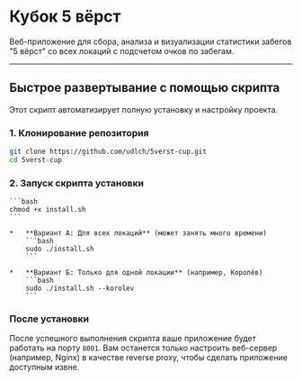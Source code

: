 # Кубок 5 вёрст

Веб-приложение для сбора, анализа и визуализации статистики забегов "5 вёрст" со всех локаций с подсчетом очков по забегам.

---

## Быстрое развертывание с помощью скрипта

Этот скрипт автоматизирует полную установку и настройку проекта.

### 1. Клонирование репозитория

```bash
git clone https://github.com/udlch/5verst-cup.git
cd 5verst-cup
```

### 2. Запуск скрипта установки

    ```bash
    chmod +x install.sh
    ```

    *   **Вариант А: Для всех локаций** (может занять много времени)
        ```bash
        sudo ./install.sh
        ```

    *   **Вариант Б: Только для одной локации** (например, Королёв)
        ```bash
        sudo ./install.sh --korolev
        ```

### После установки

После успешного выполнения скрипта ваше приложение будет работать на порту `8001`. Вам останется только настроить веб-сервер (например, Nginx) в качестве reverse proxy, чтобы сделать приложение доступным извне.
